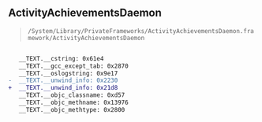 ## ActivityAchievementsDaemon

> `/System/Library/PrivateFrameworks/ActivityAchievementsDaemon.framework/ActivityAchievementsDaemon`

```diff

   __TEXT.__cstring: 0x61e4
   __TEXT.__gcc_except_tab: 0x2870
   __TEXT.__oslogstring: 0x9e17
-  __TEXT.__unwind_info: 0x2230
+  __TEXT.__unwind_info: 0x21d8
   __TEXT.__objc_classname: 0xd57
   __TEXT.__objc_methname: 0x13976
   __TEXT.__objc_methtype: 0x2800

```
